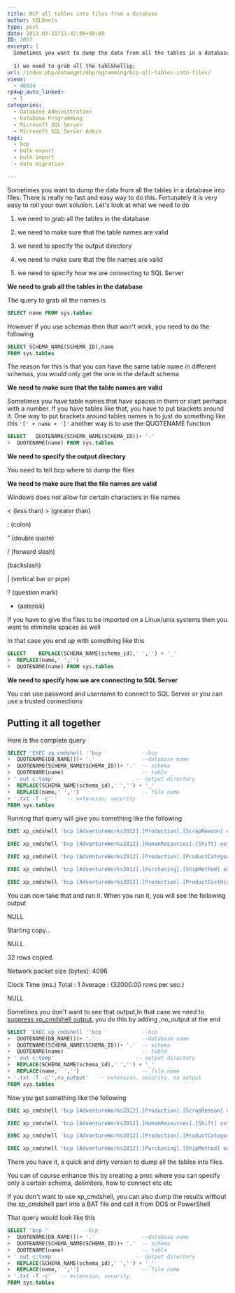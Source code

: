 ```yaml
---
title: BCP all tables into files from a database
author: SQLDenis
type: post
date: 2013-03-31T11:42:00+00:00
ID: 2057
excerpt: |
  Sometimes you want to dump the data from all the tables in a database into files. There is really no fast and easy way to do this. Fortunately it is very easy to roll your own solution. Let's look at what we need to do
  
  1) we need to grab all the tabl&hellip;
url: /index.php/datamgmt/dbprogramming/bcp-all-tables-into-files/
views:
  - 46934
rp4wp_auto_linked:
  - 1
categories:
  - Database Administration
  - Database Programming
  - Microsoft SQL Server
  - Microsoft SQL Server Admin
tags:
  - bcp
  - bulk export
  - bulk import
  - data migration

---
```

Sometimes you want to dump the data from all the tables in a database into files. There is really no fast and easy way to do this. Fortunately it is very easy to roll your own solution. Let's look at what we need to do

1) we need to grab all the tables in the database
  
2) we need to make sure that the table names are valid
  
3) we need to specify the output directory
  
4) we need to make sure that the file names are valid
  
5) we need to specify how we are connecting to SQL Server

**We need to grab all the tables in the database**
  
The query to grab all the names is

```sql
SELECT name FROM sys.tables
```

However if you use schemas then that won't work, you need to do the following

```sql
SELECT SCHEMA_NAME(SCHEMA_ID),name 
FROM sys.tables
```

The reason for this is that you can have the same table name in different schemas, you would only get the one in the default schema

**We need to make sure that the table names are valid**
  
Sometimes you have table names that have spaces in them or start perhaps with a number. If you have tables like that, you have to put brackets around it. One way to put brackets around tables names is to just do something like this `'[' + name + ']'` another way is to use the QUOTENAME function

```sql
SELECT   QUOTENAME(SCHEMA_NAME(SCHEMA_ID))+ '.'
+  QUOTENAME(name) FROM sys.tables
```

**We need to specify the output directory**
  
You need to tell bcp where to dump the files

**We need to make sure that the file names are valid**
  
Windows does not allow for certain characters in file names

< (less than) > (greater than)
  
: (colon)
  
” (double quote)
  
/ (forward slash)
   
(backslash)
  
| (vertical bar or pipe)
  
? (question mark)
  
* (asterisk)
  
If you have to give the files to be imported on a Linux/unix systems then you want to eliminate spaces as well
  
In that case you end up with something like this

```sql
SELECT    REPLACE(SCHEMA_NAME(schema_id),' ','') + '_' 
+  REPLACE(name,' ','') 
+  QUOTENAME(name) FROM sys.tables
```

**We need to specify how we are connecting to SQL Server**
  
You can use password and username to connect to SQL Server or you can use a trusted connections

## Putting it all together

Here is the complete query

```sql
SELECT 'EXEC xp_cmdshell ''bcp '           --bcp
+  QUOTENAME(DB_NAME())+ '.'               --database name
+  QUOTENAME(SCHEMA_NAME(SCHEMA_ID))+ '.'  -- schema
+  QUOTENAME(name)						   -- table
+ ' out c:temp'                          -- output directory
+  REPLACE(SCHEMA_NAME(schema_id),' ','') + '_' 
+  REPLACE(name,' ','')                    -- file name
+ '.txt -T -c'''   -- extension, security 
FROM sys.tables
```

Running that query will give you something like the following

```sql
EXEC xp_cmdshell 'bcp [AdventureWorks2012].[Production].[ScrapReason] out c:tempProduction_ScrapReason.txt -T -c'

EXEC xp_cmdshell 'bcp [AdventureWorks2012].[HumanResources].[Shift] out c:tempHumanResources_Shift.txt -T -c'

EXEC xp_cmdshell 'bcp [AdventureWorks2012].[Production].[ProductCategory] out c:tempProduction_ProductCategory.txt -T -c'

EXEC xp_cmdshell 'bcp [AdventureWorks2012].[Purchasing].[ShipMethod] out c:tempPurchasing_ShipMethod.txt -T -c'

EXEC xp_cmdshell 'bcp [AdventureWorks2012].[Production].[ProductCostHistory] out c:tempProduction_ProductCostHistory.txt -T -c'
```

You can now take that and run it. When you run it, you will see the following output

NULL
  
Starting copy...
  
NULL
  
32 rows copied.
  
Network packet size (bytes): 4096
  
Clock Time (ms.) Total : 1 Average : (32000.00 rows per sec.)
  
NULL

Sometines you don't want to see that output,In that case we need to [suppress xp_cmdshell output][1], you do this by adding ,no_output at the end

```sql
SELECT 'EXEC xp_cmdshell ''bcp '           --bcp
+  QUOTENAME(DB_NAME())+ '.'               --database name
+  QUOTENAME(SCHEMA_NAME(SCHEMA_ID))+ '.'  -- schema
+  QUOTENAME(name)						   -- table
+ ' out c:temp'                          -- output directory
+  REPLACE(SCHEMA_NAME(schema_id),' ','') + '_' 
+  REPLACE(name,' ','')                    -- file name
+ '.txt -T -c'',no_output'   -- extension, security, no output 
FROM sys.tables
```

Now you get something like the following

```sql
EXEC xp_cmdshell 'bcp [AdventureWorks2012].[Production].[ScrapReason] out c:tempProduction_ScrapReason.txt -T -c',no_output

EXEC xp_cmdshell 'bcp [AdventureWorks2012].[HumanResources].[Shift] out c:tempHumanResources_Shift.txt -T -c',no_output

EXEC xp_cmdshell 'bcp [AdventureWorks2012].[Production].[ProductCategory] out c:tempProduction_ProductCategory.txt -T -c',no_output

EXEC xp_cmdshell 'bcp [AdventureWorks2012].[Purchasing].[ShipMethod] out c:tempPurchasing_ShipMethod.txt -T -c',no_output
```

There you have it, a quick and dirty version to dump all the tables into files.

You can of course enhance this by creating a proc where you can specify only a certain schema, delimiters, how to connect etc etc

If you don't want to use xp\_cmdshell, you can also dump the results without the xp\_cmdshell part into a BAT file and call it from DOS or PowerShell

That query would look like this

```sql
SELECT 'bcp '           --bcp
+  QUOTENAME(DB_NAME())+ '.'               --database name
+  QUOTENAME(SCHEMA_NAME(SCHEMA_ID))+ '.'  -- schema
+  QUOTENAME(name)						   -- table
+ ' out c:temp'                          -- output directory
+  REPLACE(SCHEMA_NAME(schema_id),' ','') + '_' 
+  REPLACE(name,' ','')                    -- file name
+ '.txt -T -c'   -- extension, security, 
FROM sys.tables
```


 [1]: /index.php/DataMgmt/DBAdmin/MSSQLServerAdmin/supressing-xp_cmdshell-output